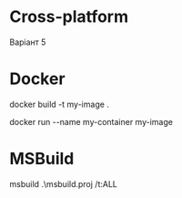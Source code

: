 # Cross-platform
Варіант 5
# Docker
docker build -t my-image .

docker run --name my-container my-image
# MSBuild
msbuild .\msbuild.proj /t:ALL
